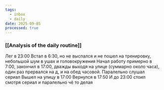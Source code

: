 ```yaml
---
tags:
  - inbox
  - daily
date: 2025-09-05
processed: true
---
```

### [[Analysis of the daily routine]]

Лег в 23:00
Встал в 6:30, но не выспался и не пошел на тренировку, небольшой шум в ушах и головокружения
Начал работу примерно в 7:00, закончил в 17:00, дважды выходя на улице (суммарно около часа), один раз прервался на д, и на обед часовой. Паралельно слушал сериал 
Вышел на улицу в 17:00
Вернулся в 17:50
И до 23:00 стоил смотря сериал и паралельно чё то делая